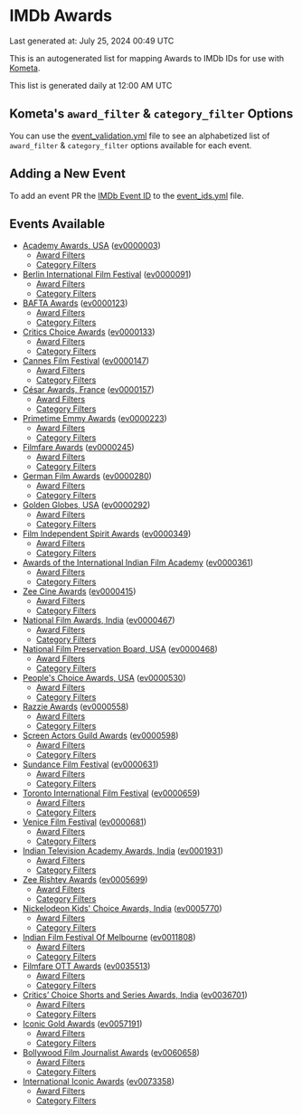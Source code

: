 # IMDb Awards

Last generated at: July 25, 2024 00:49 UTC

This is an autogenerated list for mapping Awards to IMDb IDs for use with [Kometa](https://github.com/Kometa-Team/Kometa).

This list is generated daily at 12:00 AM UTC 

## Kometa's `award_filter` & `category_filter` Options

You can use the [event_validation.yml](https://github.com/Kometa-Team/IMDb-Awards/blob/master/event_validation.yml) file to see an alphabetized list of `award_filter` & `category_filter` options available for each event.

## Adding a New Event

To add an event PR the [IMDb Event ID](https://www.imdb.com/event/all/) to the [event_ids.yml](https://github.com/Kometa-Team/IMDb-Awards/blob/master/event_ids.yml) file.

## Events Available

* [Academy Awards, USA](https://www.imdb.com/event/ev0000003) ([ev0000003](https://github.com/Kometa-Team/IMDb-Awards/blob/master/event_validation.yml#L1))
  * [Award Filters](https://github.com/Kometa-Team/IMDb-Awards/blob/master/event_validation.yml#L6)
  * [Category Filters](https://github.com/Kometa-Team/IMDb-Awards/blob/master/event_validation.yml#L14)
* [Berlin International Film Festival](https://www.imdb.com/event/ev0000091) ([ev0000091](https://github.com/Kometa-Team/IMDb-Awards/blob/master/event_validation.yml#L148))
  * [Award Filters](https://github.com/Kometa-Team/IMDb-Awards/blob/master/event_validation.yml#L152)
  * [Category Filters](https://github.com/Kometa-Team/IMDb-Awards/blob/master/event_validation.yml#L346)
* [BAFTA Awards](https://www.imdb.com/event/ev0000123) ([ev0000123](https://github.com/Kometa-Team/IMDb-Awards/blob/master/event_validation.yml#L622))
  * [Award Filters](https://github.com/Kometa-Team/IMDb-Awards/blob/master/event_validation.yml#L627)
  * [Category Filters](https://github.com/Kometa-Team/IMDb-Awards/blob/master/event_validation.yml#L660)
* [Critics Choice Awards](https://www.imdb.com/event/ev0000133) ([ev0000133](https://github.com/Kometa-Team/IMDb-Awards/blob/master/event_validation.yml#L1150))
  * [Award Filters](https://github.com/Kometa-Team/IMDb-Awards/blob/master/event_validation.yml#L1153)
  * [Category Filters](https://github.com/Kometa-Team/IMDb-Awards/blob/master/event_validation.yml#L1158)
* [Cannes Film Festival](https://www.imdb.com/event/ev0000147) ([ev0000147](https://github.com/Kometa-Team/IMDb-Awards/blob/master/event_validation.yml#L1259))
  * [Award Filters](https://github.com/Kometa-Team/IMDb-Awards/blob/master/event_validation.yml#L1264)
  * [Category Filters](https://github.com/Kometa-Team/IMDb-Awards/blob/master/event_validation.yml#L1431)
* [César Awards, France](https://www.imdb.com/event/ev0000157) ([ev0000157](https://github.com/Kometa-Team/IMDb-Awards/blob/master/event_validation.yml#L1661))
  * [Award Filters](https://github.com/Kometa-Team/IMDb-Awards/blob/master/event_validation.yml#L1664)
  * [Category Filters](https://github.com/Kometa-Team/IMDb-Awards/blob/master/event_validation.yml#L1669)
* [Primetime Emmy Awards](https://www.imdb.com/event/ev0000223) ([ev0000223](https://github.com/Kometa-Team/IMDb-Awards/blob/master/event_validation.yml#L1726))
  * [Award Filters](https://github.com/Kometa-Team/IMDb-Awards/blob/master/event_validation.yml#L1731)
  * [Category Filters](https://github.com/Kometa-Team/IMDb-Awards/blob/master/event_validation.yml#L1738)
* [Filmfare Awards](https://www.imdb.com/event/ev0000245) ([ev0000245](https://github.com/Kometa-Team/IMDb-Awards/blob/master/event_validation.yml#L2947))
  * [Award Filters](https://github.com/Kometa-Team/IMDb-Awards/blob/master/event_validation.yml#L2951)
  * [Category Filters](https://github.com/Kometa-Team/IMDb-Awards/blob/master/event_validation.yml#L2960)
* [German Film Awards](https://www.imdb.com/event/ev0000280) ([ev0000280](https://github.com/Kometa-Team/IMDb-Awards/blob/master/event_validation.yml#L3062))
  * [Award Filters](https://github.com/Kometa-Team/IMDb-Awards/blob/master/event_validation.yml#L3066)
  * [Category Filters](https://github.com/Kometa-Team/IMDb-Awards/blob/master/event_validation.yml#L3089)
* [Golden Globes, USA](https://www.imdb.com/event/ev0000292) ([ev0000292](https://github.com/Kometa-Team/IMDb-Awards/blob/master/event_validation.yml#L3162))
  * [Award Filters](https://github.com/Kometa-Team/IMDb-Awards/blob/master/event_validation.yml#L3167)
  * [Category Filters](https://github.com/Kometa-Team/IMDb-Awards/blob/master/event_validation.yml#L3175)
* [Film Independent Spirit Awards](https://www.imdb.com/event/ev0000349) ([ev0000349](https://github.com/Kometa-Team/IMDb-Awards/blob/master/event_validation.yml#L3341))
  * [Award Filters](https://github.com/Kometa-Team/IMDb-Awards/blob/master/event_validation.yml#L3344)
  * [Category Filters](https://github.com/Kometa-Team/IMDb-Awards/blob/master/event_validation.yml#L3353)
* [Awards of the International Indian Film Academy](https://www.imdb.com/event/ev0000361) ([ev0000361](https://github.com/Kometa-Team/IMDb-Awards/blob/master/event_validation.yml#L3393))
  * [Award Filters](https://github.com/Kometa-Team/IMDb-Awards/blob/master/event_validation.yml#L3395)
  * [Category Filters](https://github.com/Kometa-Team/IMDb-Awards/blob/master/event_validation.yml#L3404)
* [Zee Cine Awards](https://www.imdb.com/event/ev0000415) ([ev0000415](https://github.com/Kometa-Team/IMDb-Awards/blob/master/event_validation.yml#L3483))
  * [Award Filters](https://github.com/Kometa-Team/IMDb-Awards/blob/master/event_validation.yml#L3485)
  * [Category Filters](https://github.com/Kometa-Team/IMDb-Awards/blob/master/event_validation.yml#L3495)
* [National Film Awards, India](https://www.imdb.com/event/ev0000467) ([ev0000467](https://github.com/Kometa-Team/IMDb-Awards/blob/master/event_validation.yml#L3600))
  * [Award Filters](https://github.com/Kometa-Team/IMDb-Awards/blob/master/event_validation.yml#L3604)
  * [Category Filters](https://github.com/Kometa-Team/IMDb-Awards/blob/master/event_validation.yml#L3617)
* [National Film Preservation Board, USA](https://www.imdb.com/event/ev0000468) ([ev0000468](https://github.com/Kometa-Team/IMDb-Awards/blob/master/event_validation.yml#L3808))
  * [Award Filters](https://github.com/Kometa-Team/IMDb-Awards/blob/master/event_validation.yml#L3811)
  * [Category Filters](https://github.com/Kometa-Team/IMDb-Awards/blob/master/event_validation.yml#L3813)
* [People's Choice Awards, USA](https://www.imdb.com/event/ev0000530) ([ev0000530](https://github.com/Kometa-Team/IMDb-Awards/blob/master/event_validation.yml#L3816))
  * [Award Filters](https://github.com/Kometa-Team/IMDb-Awards/blob/master/event_validation.yml#L3819)
  * [Category Filters](https://github.com/Kometa-Team/IMDb-Awards/blob/master/event_validation.yml#L3822)
* [Razzie Awards](https://www.imdb.com/event/ev0000558) ([ev0000558](https://github.com/Kometa-Team/IMDb-Awards/blob/master/event_validation.yml#L4065))
  * [Award Filters](https://github.com/Kometa-Team/IMDb-Awards/blob/master/event_validation.yml#L4068)
  * [Category Filters](https://github.com/Kometa-Team/IMDb-Awards/blob/master/event_validation.yml#L4073)
* [Screen Actors Guild Awards](https://www.imdb.com/event/ev0000598) ([ev0000598](https://github.com/Kometa-Team/IMDb-Awards/blob/master/event_validation.yml#L4113))
  * [Award Filters](https://github.com/Kometa-Team/IMDb-Awards/blob/master/event_validation.yml#L4116)
  * [Category Filters](https://github.com/Kometa-Team/IMDb-Awards/blob/master/event_validation.yml#L4118)
* [Sundance Film Festival](https://www.imdb.com/event/ev0000631) ([ev0000631](https://github.com/Kometa-Team/IMDb-Awards/blob/master/event_validation.yml#L4144))
  * [Award Filters](https://github.com/Kometa-Team/IMDb-Awards/blob/master/event_validation.yml#L4147)
  * [Category Filters](https://github.com/Kometa-Team/IMDb-Awards/blob/master/event_validation.yml#L4197)
* [Toronto International Film Festival](https://www.imdb.com/event/ev0000659) ([ev0000659](https://github.com/Kometa-Team/IMDb-Awards/blob/master/event_validation.yml#L4309))
  * [Award Filters](https://github.com/Kometa-Team/IMDb-Awards/blob/master/event_validation.yml#L4312)
  * [Category Filters](https://github.com/Kometa-Team/IMDb-Awards/blob/master/event_validation.yml#L4362)
* [Venice Film Festival](https://www.imdb.com/event/ev0000681) ([ev0000681](https://github.com/Kometa-Team/IMDb-Awards/blob/master/event_validation.yml#L4432))
  * [Award Filters](https://github.com/Kometa-Team/IMDb-Awards/blob/master/event_validation.yml#L4437)
  * [Category Filters](https://github.com/Kometa-Team/IMDb-Awards/blob/master/event_validation.yml#L4771)
* [Indian Television Academy Awards, India](https://www.imdb.com/event/ev0001931) ([ev0001931](https://github.com/Kometa-Team/IMDb-Awards/blob/master/event_validation.yml#L5210))
  * [Award Filters](https://github.com/Kometa-Team/IMDb-Awards/blob/master/event_validation.yml#L5212)
  * [Category Filters](https://github.com/Kometa-Team/IMDb-Awards/blob/master/event_validation.yml#L5221)
* [Zee Rishtey Awards](https://www.imdb.com/event/ev0005699) ([ev0005699](https://github.com/Kometa-Team/IMDb-Awards/blob/master/event_validation.yml#L5395))
  * [Award Filters](https://github.com/Kometa-Team/IMDb-Awards/blob/master/event_validation.yml#L5397)
  * [Category Filters](https://github.com/Kometa-Team/IMDb-Awards/blob/master/event_validation.yml#L5399)
* [Nickelodeon Kids' Choice Awards, India](https://www.imdb.com/event/ev0005770) ([ev0005770](https://github.com/Kometa-Team/IMDb-Awards/blob/master/event_validation.yml#L5474))
  * [Award Filters](https://github.com/Kometa-Team/IMDb-Awards/blob/master/event_validation.yml#L5476)
  * [Category Filters](https://github.com/Kometa-Team/IMDb-Awards/blob/master/event_validation.yml#L5479)
* [Indian Film Festival Of Melbourne](https://www.imdb.com/event/ev0011808) ([ev0011808](https://github.com/Kometa-Team/IMDb-Awards/blob/master/event_validation.yml#L5514))
  * [Award Filters](https://github.com/Kometa-Team/IMDb-Awards/blob/master/event_validation.yml#L5516)
  * [Category Filters](https://github.com/Kometa-Team/IMDb-Awards/blob/master/event_validation.yml#L5528)
* [Filmfare OTT Awards](https://www.imdb.com/event/ev0035513) ([ev0035513](https://github.com/Kometa-Team/IMDb-Awards/blob/master/event_validation.yml#L5547))
  * [Award Filters](https://github.com/Kometa-Team/IMDb-Awards/blob/master/event_validation.yml#L5549)
  * [Category Filters](https://github.com/Kometa-Team/IMDb-Awards/blob/master/event_validation.yml#L5555)
* [Critics’ Choice Shorts and Series Awards, India](https://www.imdb.com/event/ev0036701) ([ev0036701](https://github.com/Kometa-Team/IMDb-Awards/blob/master/event_validation.yml#L5618))
  * [Award Filters](https://github.com/Kometa-Team/IMDb-Awards/blob/master/event_validation.yml#L5620)
  * [Category Filters](https://github.com/Kometa-Team/IMDb-Awards/blob/master/event_validation.yml#L5623)
* [Iconic Gold Awards](https://www.imdb.com/event/ev0057191) ([ev0057191](https://github.com/Kometa-Team/IMDb-Awards/blob/master/event_validation.yml#L5641))
  * [Award Filters](https://github.com/Kometa-Team/IMDb-Awards/blob/master/event_validation.yml#L5643)
  * [Category Filters](https://github.com/Kometa-Team/IMDb-Awards/blob/master/event_validation.yml#L5645)
* [Bollywood Film Journalist Awards](https://www.imdb.com/event/ev0060658) ([ev0060658](https://github.com/Kometa-Team/IMDb-Awards/blob/master/event_validation.yml#L5704))
  * [Award Filters](https://github.com/Kometa-Team/IMDb-Awards/blob/master/event_validation.yml#L5706)
  * [Category Filters](https://github.com/Kometa-Team/IMDb-Awards/blob/master/event_validation.yml#L5711)
* [International Iconic Awards](https://www.imdb.com/event/ev0073358) ([ev0073358](https://github.com/Kometa-Team/IMDb-Awards/blob/master/event_validation.yml#L5722))
  * [Award Filters](https://github.com/Kometa-Team/IMDb-Awards/blob/master/event_validation.yml#L5724)
  * [Category Filters](https://github.com/Kometa-Team/IMDb-Awards/blob/master/event_validation.yml#L5727)

